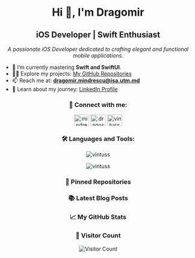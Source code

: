 <h1 align="center">Hi 👋, I'm Dragomir</h1>
<h2 align="center">iOS Developer | Swift Enthusiast</h2>

<p align="center">
  <i>A passionate iOS Developer dedicated to crafting elegant and functional mobile applications.</i>
</p>

- 🌱 I’m currently mastering **Swift and SwiftUI**.
- 👨‍💻 Explore my projects: [My GitHub Repositories](https://github.com/VintusS?tab=repositories)
- 📫 Reach me at: **dragomir.mindrescu@isa.utm.md**
- 📄 Learn about my journey: [LinkedIn Profile](https://www.linkedin.com/in/mîndrescu-dragomir-34236227b/)

<h3 align="center">🔗 Connect with me:</h3>
<p align="center">
  <a href="https://www.linkedin.com/in/mîndrescu-dragomir-34236227b/" target="blank"><img align="center" src="https://raw.githubusercontent.com/rahuldkjain/github-profile-readme-generator/master/src/images/icons/Social/linked-in-alt.svg" alt="mindrescu dragomir" height="30" width="40" /></a>
  <a href="https://instagram.com/dragosh_md" target="blank"><img align="center" src="https://raw.githubusercontent.com/rahuldkjain/github-profile-readme-generator/master/src/images/icons/Social/instagram.svg" alt="dragosh_md" height="30" width="40" /></a>
  <a href="https://codeforces.com/profile/vintuss" target="blank"><img align="center" src="https://raw.githubusercontent.com/rahuldkjain/github-profile-readme-generator/master/src/images/icons/Social/codeforces.svg" alt="vintuss" height="30" width="40" /></a>
</p>

<h3 align="center">🛠 Languages and Tools:</h3>
<p align="center">
  <!-- Add or remove languages and tools as per your profile -->
  <!-- Icons -->
</p>

<p align="center">
  <img align="center" src="https://github-readme-stats.vercel.app/api?username=vintuss&show_icons=true&locale=en" alt="vintuss" />
</p>

<p align="center">
  <img align="center" src="https://github-readme-streak-stats.herokuapp.com/?user=vintuss&" alt="vintuss" />
</p>

<h3 align="center">📌 Pinned Repositories</h3>
<p align="center">
  <!-- Pinned Repositories can be added here -->
</p>

<h3 align="center">📚 Latest Blog Posts</h3>
<p align="center">
  <!-- If you write blog posts, list them here -->
</p>

<h3 align="center">📈 My GitHub Stats</h3>
<p align="center">
  <!-- Your GitHub stats here -->
</p>

<h3 align="center">👥 Visitor Count</h3>
<p align="center">
  <img src="https://profile-counter.glitch.me/{VintusS}/count.svg" alt="Visitor Count">
</p>
